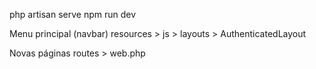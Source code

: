 php artisan serve
npm run dev

Menu principal (navbar)
resources > js > layouts > AuthenticatedLayout

Novas páginas
routes > web.php

